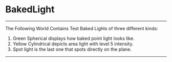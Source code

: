 # BakedLight
 ------------------------------------------------------------------------------------
The Following World Contains Test Baked Lights of three different kinds:

1. Green Spherical displays how baked point light looks like.
2. Yellow Cylindrical depicts area light with level 5 intensity.
3. Spot light is the last one that spots directly on the plane. 

-------------------------------------------------------------------------------------